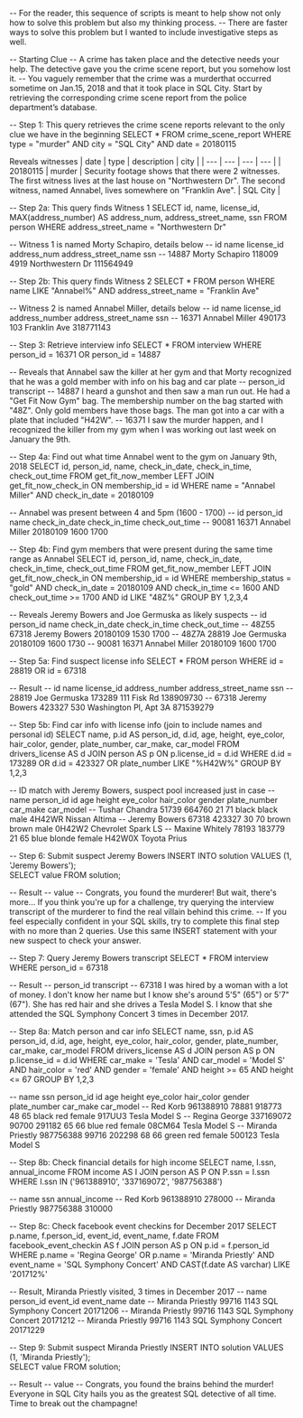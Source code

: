 -- For the reader, this sequence of scripts is meant to help show not only how to solve this problem but also my thinking process.
-- There are faster ways to solve this problem but I wanted to include investigative steps as well.

-- Starting Clue
-- A crime has taken place and the detective needs your help. The detective gave you the crime scene report, but you somehow lost it. 
-- You vaguely remember that the crime was a ​murder​ that occurred sometime on ​Jan.15, 2018​ and that it took place in ​SQL City​. Start by retrieving the corresponding crime scene report from the police department’s database.

-- Step 1: This query retrieves the crime scene reports relevant to the only clue we have in the beginning
SELECT *
FROM crime_scene_report
WHERE type = "murder"
AND city = "SQL City"
AND date = 20180115

Reveals witnesses
| date | type	| description |	city |
| --- | --- | --- | --- |
| 20180115 | murder | Security footage shows that there were 2 witnesses. The first witness lives at the last house on "Northwestern Dr". The second witness, named Annabel, lives somewhere on "Franklin Ave". | SQL City |


-- Step 2a: This query finds Witness 1
SELECT id, name, license_id, MAX(address_number) AS address_num, address_street_name, ssn
FROM person
WHERE address_street_name = "Northwestern Dr"

-- Witness 1 is named Morty Schapiro, details below
-- id	name	license_id	address_num	address_street_name	ssn
-- 14887	Morty Schapiro	118009	4919	Northwestern Dr	111564949

-- Step 2b: This query finds Witness 2
SELECT *
FROM person
WHERE name LIKE "Annabel%"
AND address_street_name = "Franklin Ave"

-- Witness 2 is named Annabel Miller, details below
-- id	name	license_id	address_number	address_street_name	ssn
-- 16371	Annabel Miller	490173	103	Franklin Ave	318771143

-- Step 3: Retrieve interview info
SELECT *
FROM interview
WHERE person_id = 16371
OR person_id = 14887

-- Reveals that Annabel saw the killer at her gym and that Morty recognized that he was a gold member with info on his bag and car plate
-- person_id	transcript
-- 14887	I heard a gunshot and then saw a man run out. He had a "Get Fit Now Gym" bag. The membership number on the bag started with "48Z". Only gold members have those bags. The man got into a car with a plate that included "H42W".
-- 16371	I saw the murder happen, and I recognized the killer from my gym when I was working out last week on January the 9th.

-- Step 4a: Find out what time Annabel went to the gym on January 9th, 2018
SELECT id, person_id, name, check_in_date, check_in_time, check_out_time
FROM get_fit_now_member
LEFT JOIN get_fit_now_check_in
ON membership_id = id
WHERE name = "Annabel Miller"
AND check_in_date = 20180109

-- Annabel was present between 4 and 5pm (1600 - 1700)
-- id	person_id	name	check_in_date	check_in_time	check_out_time
-- 90081	16371	Annabel Miller	20180109	1600	1700

-- Step 4b: Find gym members that were present during the same time range as Annabel
SELECT id, person_id, name, check_in_date, check_in_time, check_out_time
FROM get_fit_now_member
LEFT JOIN get_fit_now_check_in
ON membership_id = id
WHERE membership_status = "gold"
AND check_in_date = 20180109
AND check_in_time <= 1600
AND check_out_time >= 1700
AND id LIKE "48Z%"
GROUP BY 1,2,3,4

-- Reveals Jeremy Bowers and Joe Germuska as likely suspects
-- id	person_id	name	check_in_date	check_in_time	check_out_time
-- 48Z55	67318	Jeremy Bowers	20180109	1530	1700
-- 48Z7A	28819	Joe Germuska	20180109	1600	1730
-- 90081	16371	Annabel Miller	20180109	1600	1700

-- Step 5a: Find suspect license info
SELECT *
FROM person
WHERE id = 28819
OR id = 67318

-- Result
-- id	    name	     license_id	address_number	address_street_name	ssn
-- 28819	Joe Germuska	173289	111	Fisk Rd	138909730
-- 67318	Jeremy Bowers	423327	530	Washington Pl, Apt 3A	871539279

-- Step 5b: Find car info with license info (join to include names and personal id)
SELECT name, p.id AS person_id, d.id, age, height, eye_color, hair_color, gender, plate_number, car_make, car_model 
FROM drivers_license AS d
JOIN person AS p
ON p.license_id = d.id
WHERE d.id = 173289
OR d.id = 423327
OR plate_number LIKE "%H42W%"
GROUP BY 1,2,3

-- ID match with Jeremy Bowers, suspect pool increased just in case
-- name	person_id	id	age	height	eye_color	hair_color	gender	plate_number	car_make	car_model
-- Tushar Chandra	51739	664760	21	71	black	black	male	4H42WR	Nissan	Altima
-- Jeremy Bowers	67318	423327	30	70	brown	brown	male	0H42W2	Chevrolet	Spark LS
-- Maxine Whitely	78193	183779	21	65	blue	blonde	female	H42W0X	Toyota	Prius


-- Step 6: Submit suspect Jeremy Bowers
INSERT INTO solution VALUES (1, 'Jeremy Bowers');    
SELECT value FROM solution;

-- Result
-- value
-- Congrats, you found the murderer! But wait, there's more... If you think you're up for a challenge, try querying the interview transcript of the murderer to find the real villain behind this crime.
-- If you feel especially confident in your SQL skills, try to complete this final step with no more than 2 queries. Use this same INSERT statement with your new suspect to check your answer.

-- Step 7: Query Jeremy Bowers transcript
SELECT *
FROM interview
WHERE person_id = 67318

-- Result
-- person_id	transcript
-- 67318	I was hired by a woman with a lot of money. I don't know her name but I know she's around 5'5" (65") or 5'7" (67"). She has red hair and she drives a Tesla Model S. I know that she attended the SQL Symphony Concert 3 times in December 2017.

-- Step 8a: Match person and car info
SELECT name, ssn, p.id AS person_id, d.id, age, height, eye_color, hair_color, gender, plate_number, car_make, car_model 
FROM drivers_license AS d
JOIN person AS p
ON p.license_id = d.id
WHERE car_make = 'Tesla'
AND car_model = 'Model S'
AND hair_color = 'red'
AND gender = 'female'
AND height >= 65
AND height <= 67
GROUP BY 1,2,3

-- name	ssn	person_id	id	age	height	eye_color	hair_color	gender	plate_number	car_make	car_model
-- Red Korb	961388910	78881	918773	48	65	black	red	female	917UU3	Tesla	Model S
-- Regina George	337169072	90700	291182	65	66	blue	red	female	08CM64	Tesla	Model S
-- Miranda Priestly	987756388	99716	202298	68	66	green	red	female	500123	Tesla	Model S

-- Step 8b: Check financial details for high income
SELECT name, I.ssn, annual_income
FROM income AS I
JOIN person AS P
ON P.ssn = I.ssn
WHERE I.ssn IN ('961388910', '337169072', '987756388')

-- name	ssn	annual_income
-- Red Korb	961388910	278000
-- Miranda Priestly	987756388	310000

-- Step 8c: Check facebook event checkins for December 2017
SELECT p.name, f.person_id, event_id, event_name, f.date
FROM facebook_event_checkin AS f
JOIN person AS p
ON p.id = f.person_id
WHERE p.name = 'Regina George'
OR p.name = 'Miranda Priestly'
AND event_name = 'SQL Symphony Concert'
AND CAST(f.date AS varchar) LIKE '201712%'

-- Result, Miranda Priestly visited, 3 times in December 2017
-- name	person_id	event_id	event_name	date
-- Miranda Priestly	99716	1143	SQL Symphony Concert	20171206
-- Miranda Priestly	99716	1143	SQL Symphony Concert	20171212
-- Miranda Priestly	99716	1143	SQL Symphony Concert	20171229
 
-- Step 9: Submit suspect Miranda Priestly
INSERT INTO solution VALUES (1, 'Miranda Priestly');    
SELECT value FROM solution;

-- Result
-- value
-- Congrats, you found the brains behind the murder! Everyone in SQL City hails you as the greatest SQL detective of all time. Time to break out the champagne!
